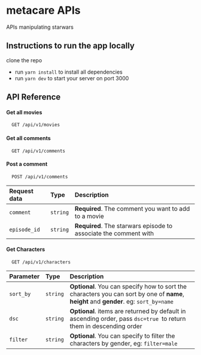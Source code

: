 # metacare APIs

APIs manipulating starwars

## Instructions to run the app locally

clone the repo

- run `yarn install` to install all dependencies
- run `yarn dev` to start your server on port 3000

## API Reference

#### Get all movies

```http
  GET /api/v1/movies
```

#### Get all comments

```http
  GET /api/v1/comments
```

#### Post a comment

```http
  POST /api/v1/comments
```

| Request data | Type     | Description                                                      |
| :----------- | :------- | :--------------------------------------------------------------- |
| `comment`    | `string` | **Required**. The comment you want to add to a movie             |
| `episode_id` | `string` | **Required**. The starwars episode to associate the comment with |

#### Get Characters

```http
  GET /api/v1/characters
```

| Parameter | Type     | Description                                                                                                                             |
| :-------- | :------- | :-------------------------------------------------------------------------------------------------------------------------------------- |
| `sort_by` | `string` | **Optional**. You can specify how to sort the characters you can sort by one of **name**, **height** and **gender**. eg: `sort_by=name` |
| `dsc`     | `string` | **Optional**. items are returned by default in ascending order, pass `dsc=true `to return them in descending order                      |
| `filter`  | `string` | **Optional**. You can specify to filter the characters by gender, eg: `filter=male`                                                     |
